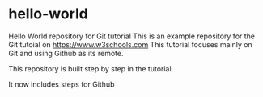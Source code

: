 # hello-world
Hello World repository for Git tutorial
This is an example repository for the Git tutoial on <https://www.w3schools.com>
This tutorial focuses mainly on Git and using Github as its remote.

This repository is built step by step in the tutorial.

It now includes steps for Github
